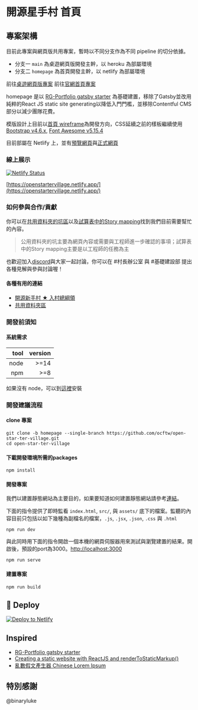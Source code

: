 # 開源星手村 首頁

## 專案架構

目前此專案與網頁版共用專案，暫時以不同分支作為不同 pipeline 的切分依據。

- 分支一 `main` 為桌遊網頁版開發主幹，以 heroku 為部屬環境
- 分支二 `homepage` 為首頁開發主幹，以 netlify 為部屬環境

前往[桌遊網頁版專案](https://github.com/ocftw/open-star-ter-village/tree/main)
前往[官網首頁專案](https://github.com/ocftw/open-star-ter-village/tree/homepage)

homepage 是以 [RG-Portfolio gatsby starter](https://github.com/Rohitguptab/rg-portfolio.git) 為基礎建置，移除了Gatsby並改用純粹的React JS static site generating以降低入門門檻，並移除Contentful CMS部分以減少團隊花費。

模版設計上目前以[首頁 wireframe](https://drive.google.com/file/d/1mHfiHLZPNvAGKtlY788Ojkmap9SXupH-/view?usp=sharing)為開發方向，CSS延續之前的樣板繼續使用 [Bootstrap v4.6.x](https://getbootstrap.com/docs/4.6/getting-started/introduction/), [Font Awesome v5.15.4](https://fontawesome.com/v5/docs)

目前部屬在 Netlify 上，並有[預覽網頁](https://openstartervillage-preview.netlify.app/activity-test-page)與[正式網頁](https://openstartervillage.netlify.app/)

### 線上展示

[![Netlify Status](https://api.netlify.com/api/v1/badges/2440ec97-301c-4a60-ae46-558cd2cb00b9/deploy-status)](https://app.netlify.com/sites/openstartervillage/deploys)

[https://openstartervillage.netlify.app/](https://openstartervillage.netlify.app/)

### 如何參與合作/貢獻

你可以在[共用資料夾的坑區](https://drive.google.com/drive/folders/1JgqEh5gkf9nzqwznLLAo1vtgHWi3o7gw)以及[試算表中的Story mapping](https://docs.google.com/spreadsheets/d/1QBjG9JozOvP1TOwg33h0Gs6yIdifd1sJ6CJTZZHZr7I/edit?usp=sharing)找到我們目前需要幫忙的內容。

> 公用資料夾的坑主要為網頁內容或需要與工程師進一步確認的事項；試算表中的Story mapping主要是以工程師的任務為主

也歡迎加入[discord](https://discord.gg/JnTHGnxwYS)與大家一起討論，你可以在 #村長辦公室 與 #基礎建設部 提出各種見解與參與討論喔！

#### 各種有用的連結

- [開源新手村 ★ 入村總綱領](https://hackmd.io/1B3eCm8sSbqDTdcMI7o85g)
- [共用資料夾區](https://drive.google.com/drive/folders/1d2rlxRLQ_iUVhq9-ZO7BGCjTl1ES2zf6)

### 開發前須知

#### 系統需求

| tool | version |
| ---: | ------: |
| node |    >=14 |
|  npm |     >=8 |

如果沒有 node，可以到[這裡](https://nodejs.org/en/)安裝

### 開發建議流程

#### clone 專案

```shell
git clone -b homepage --single-branch https://github.com/ocftw/open-star-ter-village.git
cd open-star-ter-village
```

#### 下載開發環境所需的packages

```shell
npm install
```

#### 開發專案

我們以建置靜態網站為主要目的，如果要知道如何建置靜態網站請參考[連結](#建置專案)。

下面的指令提供了即時監看 `index.html`, `src/`, 與 `assets/` 底下的檔案。監聽的內容目前只包括以如下幾種為副檔名的檔案，`.js`, `.jsx`, `.json`, `.css` 與 `.html`

```shell
npm run dev
```

與此同時用下面的指令開啟一個本機的網頁伺服器用來測試與瀏覽建置的結果。開啟後，預設的port為3000。<http://localhost:3000>

```shell
npm run serve
```

#### 建置專案

```shell
npm run build
```

## 💫 Deploy

[![Deploy to Netlify](https://www.netlify.com/img/deploy/button.svg)](https://app.netlify.com/start/deploy?repository=https://github.com/ocftw/open-star-ter-village/tree/homepage)

## Inspired

- [RG-Portfolio gatsby starter](https://github.com/Rohitguptab/rg-portfolio.git)
- [Creating a static website with ReactJS and renderToStaticMarkup()](https://www.codemzy.com/blog/static-website-react-rendertostaticmarkup)
- [亂數假文產生器 Chinese Lorem Ipsum](http://www.richyli.com/tool/loremipsum/)

## 特別感謝

@binaryluke
